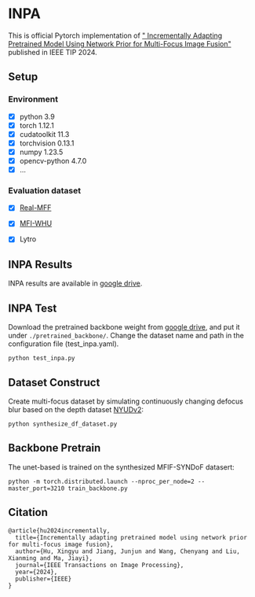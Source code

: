 
# INPA
This is official Pytorch implementation of [" Incrementally Adapting Pretrained Model Using
 Network Prior for Multi-Focus Image Fusion"](https://ieeexplore.ieee.org/stamp/stamp.jsp?tp=&arnumber=10568542) published in IEEE TIP 2024.


## Setup

### Environment

 - [x] python 3.9
 - [x] torch 1.12.1
 - [x] cudatoolkit 11.3
 - [x] torchvision 0.13.1
 - [x] numpy 1.23.5
 - [x] opencv-python 4.7.0
 - [x] ...

### Evaluation dataset

- [x] [Real-MFF](https://github.com/Zancelot/Real-MFF)
- [x] [MFI-WHU](https://github.com/HaoZhang1018/MFI-WHU)
- [x] Lytro


## INPA Results

INPA results are available in [google drive](https://drive.google.com/drive/folders/1FxGmkj6DFScijblbtQMF80L2EjpeWAuP?usp=sharing).

## INPA Test
Download the pretrained backbone weight from [google drive](https://drive.google.com/drive/folders/1s3VLrxNRYJX_Ec03ukO_Mo2XQ2j0xqQC?usp=sharing), and put it under `./pretrained_backbone/`. Change the dataset name and path in the configuration file (test_inpa.yaml).

    python test_inpa.py


## Dataset Construct
Create multi-focus dataset by simulating continuously changing defocus blur based on the depth dataset [NYUDv2](https://cs.nyu.edu/~fergus/datasets/nyu_depth_v2.html):

    python synthesize_df_dataset.py


## Backbone Pretrain
The unet-based is trained on the synthesized MFIF-SYNDoF datasert:

    python -m torch.distributed.launch --nproc_per_node=2 --master_port=3210 train_backbone.py


## Citation
```
@article{hu2024incrementally,
  title={Incrementally adapting pretrained model using network prior for multi-focus image fusion},
  author={Hu, Xingyu and Jiang, Junjun and Wang, Chenyang and Liu, Xianming and Ma, Jiayi},
  journal={IEEE Transactions on Image Processing},
  year={2024},
  publisher={IEEE}
}
```